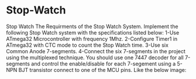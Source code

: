 # Stop-Watch
Stop Watch
The Requirments of the Stop Watch System.
Implement the following Stop Watch system with the specifications listed below:
1-Use ATmega32 Microcontroller with frequency 1Mhz.
2-Configure Timer1 in ATmega32 with CTC mode to count the Stop Watch time.
3-Use six Common Anode 7-segments.
4-Connect the six 7-segments in the project using the multiplexed technique. You should use one 7447 decoder for all 7-segments and control the enable/disable for each 7-segement using a 
5-NPN BJT transistor connect to one of the MCU pins. Like the below image:
